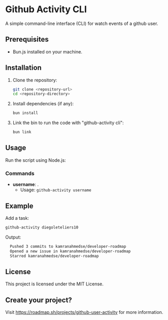 # Github Activity CLI

A simple command-line interface (CLI) for watch events of a github user.

## Prerequisites

- Bun.js installed on your machine.

## Installation

1. Clone the repository:

   ```bash
   git clone <repository-url>
   cd <repository-directory>
   ```

2. Install dependencies (if any):

   ```bash
   bun install
   ```

3. Link the bin to run the code with "github-activity cli":

   ```bash
   bun link
   ```

## Usage

Run the script using Node.js:

### Commands

- **username**: .
  - Usage: `github-activity username`
  
## Example

 Add a task:

   ```bash
   github-activity diegoleteliers10
   ```

  Output:

  ```bash
    Pushed 3 commits to kamranahmedse/developer-roadmap
    Opened a new issue in kamranahmedse/developer-roadmap
    Starred kamranahmedse/developer-roadmap
  ```

## License

This project is licensed under the MIT License.

## Create your project?

Visit <https://roadmap.sh/projects/github-user-activity> for more information.
